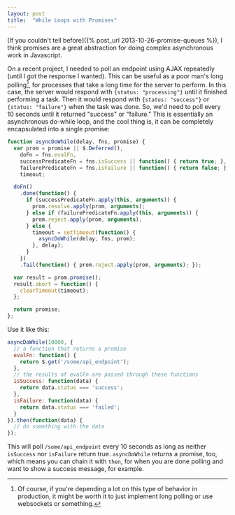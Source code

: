 ```yaml
---
layout: post
title:  "While Loops with Promises"
---
```


[If you couldn't tell before]({% post_url 2013-10-26-promise-queues %}), I think promises are a great abstraction for doing complex asynchronous work in Javascript.

On a recent project, I needed to poll an endpoint using AJAX repeatedly (until I got the response I wanted). This can be useful as a poor man's long polling[^longpoll], for processes that take a long time for the server to perform. In this case, the server would respond with `{status: "processing"}` until it finished performing a task. Then it would respond with `{status: "success"}` or `{status: "failure"}` when the task was done. So, we'd need to poll every 10 seconds until it returned "success" or "failure." This is essentially an asynchronous do-while loop, and the cool thing is, it can be completely encapsulated into a single promise:

```javascript
function asyncDoWhile(delay, fns, promise) {
  var prom = promise || $.Deferred(),
    doFn = fns.evalFn,
    successPredicateFn = fns.isSuccess || function() { return true; },
    failurePredicateFn = fns.isFailure || function() { return false; },
    timeout;

  doFn()
    .done(function() {
      if (successPredicateFn.apply(this, arguments)) {
        prom.resolve.apply(prom, arguments);
      } else if (failurePredicateFn.apply(this, arguments)) {
        prom.reject.apply(prom, arguments);
      } else {
        timeout = setTimeout(function() {
          asyncDoWhile(delay, fns, prom);
        }, delay);
      }
    })
    .fail(function() { prom.reject.apply(prom, arguments); });

  var result = prom.promise();
  result.abort = function() {
    clearTimeout(timeout);
  };

  return promise;
};
```

Use it like this:

```javascript
asyncDoWhile(10000, {
  // a function that returns a promise
  evalFn: function() {
    return $.get('/some/api_endpoint');
  },
  // the results of evalFn are passed through these functions
  isSuccess: function(data) {
    return data.status === 'success';
  },
  isFailure: function(data) {
    return data.status === 'failed';
  }
}).then(function(data) {
  // do something with the data
});
```

This will poll `/some/api_endpoint` every 10 seconds as long as neither `isSuccess` nor `isFailure` return true. `asyncDoWhile` returns a promise, too, which means you can chain it with `then`, for when you are done polling and want to show a success message, for example.

[^longpoll]: Of course, if you're depending a lot on this type of behavior in production, it might be worth it to just implement long polling or use websockets or something.
